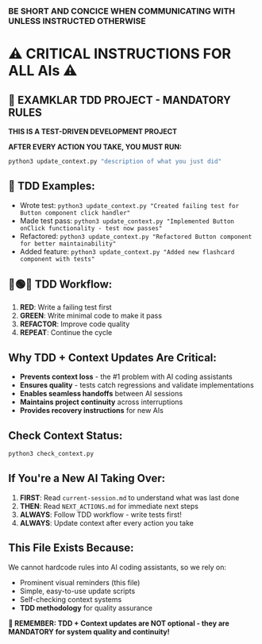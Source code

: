 ### BE SHORT AND CONCICE WHEN COMMUNICATING WITH UNLESS INSTRUCTED OTHERWISE  ###


# ⚠️ CRITICAL INSTRUCTIONS FOR ALL AIs ⚠️

## 🧪 EXAMKLAR TDD PROJECT - MANDATORY RULES

**THIS IS A TEST-DRIVEN DEVELOPMENT PROJECT**

**AFTER EVERY ACTION YOU TAKE, YOU MUST RUN:**

```bash
python3 update_context.py "description of what you just did"
```

## 🧪 TDD Examples:
- Wrote test: `python3 update_context.py "Created failing test for Button component click handler"`
- Made test pass: `python3 update_context.py "Implemented Button onClick functionality - test now passes"`
- Refactored: `python3 update_context.py "Refactored Button component for better maintainability"`
- Added feature: `python3 update_context.py "Added new flashcard component with tests"`

## 🔴🟢🔵 TDD Workflow:
1. **RED**: Write a failing test first
2. **GREEN**: Write minimal code to make it pass  
3. **REFACTOR**: Improve code quality
4. **REPEAT**: Continue the cycle

## Why TDD + Context Updates Are Critical:
- **Prevents context loss** - the #1 problem with AI coding assistants
- **Ensures quality** - tests catch regressions and validate implementations
- **Enables seamless handoffs** between AI sessions
- **Maintains project continuity** across interruptions
- **Provides recovery instructions** for new AIs

## Check Context Status:
```bash
python3 check_context.py
```

## If You're a New AI Taking Over:
1. **FIRST**: Read `current-session.md` to understand what was last done
2. **THEN**: Read `NEXT_ACTIONS.md` for immediate next steps
3. **ALWAYS**: Follow TDD workflow - write tests first!
4. **ALWAYS**: Update context after every action you take

## This File Exists Because:
We cannot hardcode rules into AI coding assistants, so we rely on:
- Prominent visual reminders (this file)
- Simple, easy-to-use update scripts
- Self-checking context systems
- **TDD methodology** for quality assurance

**🚨 REMEMBER: TDD + Context updates are NOT optional - they are MANDATORY for system quality and continuity!**
